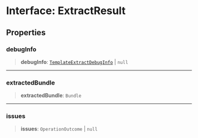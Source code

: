 # Interface: ExtractResult

## Properties

### debugInfo

> **debugInfo**: [`TemplateExtractDebugInfo`](TemplateExtractDebugInfo.md) \| `null`

***

### extractedBundle

> **extractedBundle**: `Bundle`

***

### issues

> **issues**: `OperationOutcome` \| `null`
